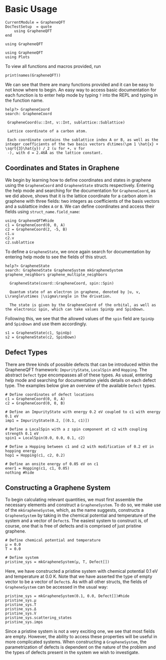 # Basic Usage
```@meta
CurrentModule = GrapheneQFT
DocTestSetup  = quote
    using GrapheneQFT
end
```
```@setup guide
using GrapheneQFT
```
```@setup guide2
using GrapheneQFT
using Plots
```
To view all functions and macros provided, run
```@repl guide
print(names(GrapheneQFT))
```
We can see that there are many functions provided and it can be easy to not know where to begin. An easy way to access basic documentation for each function is to enter help mode by typing `?` into the REPL and typing in the function name.
```
help?> GrapheneCoord
search: GrapheneCoord

 GrapheneCoord(u::Int, v::Int, sublattice::Sublattice)

 Lattice coordinate of a carbon atom.

 Each coordinate contains the sublattice index A or B, as well as the integer coefficients of the two basis vectors d\times(\pm 1 \hat{x} + \sqrt{3}\hat{y}) / 2 (u for +, v for
 -), with d = 2.46Å as the lattice constant.
```

## Coordinates and States in Graphene
We begin by learning how to define coordinates and states in graphene using the `GrapheneCoord` and `GrapheneState` structs respectively. Entering the help mode and searching for the documentation for `GrapheneCoord`, as we did above, shows that it is the lattice coordinate for a carbon atom in graphene with three fields: two integers as coefficients of the basis vectors and a sublattice index `A` or `B`. We can define coordinates and access their fields using `struct_name.field_name`:
```@repl coords
using GrapheneQFT#hide
c1 = GrapheneCoord(0, 0, A)
c2 = GrapheneCoord(2, -5, B)
c1.u
c2.v
c2.sublattice
```
To define a `GrapheneState`, we once again search for documentation by entering help mode to see the fields of this struct.
```
help?> GrapheneState
search: GrapheneState GrapheneSystem mkGrapheneSystem graphene_neighbors graphene_multiple_neighbors

  GrapheneState(coord::GrapheneCoord, spin::Spin)

  Quantum state of an electron in graphene, denoted by |u, v, L\rangle\otimes |\sigma\rangle in the drivation.

  The state is given by the GrapheneCoord of the orbital, as well as the electronic spin, which can take values SpinUp and SpinDown.
```
Following this, we see that the allowed values of the `spin` field are `SpinUp` and `SpinDown` and use them accordingly.
```@repl coords
s1 = GrapheneState(c1, SpinUp)
s2 = GrapheneState(c2, SpinDown)
```

## Defect Types
There are three kinds of possible defects that can be introduced within the GrapheneQFT framework: `ImpurityState`, `LocalSpin` and `Hopping`. The abstract `Defect` type encompasses all of these types. As usual, entering help mode and searching for documentation yields details on each defect type. The examples below give an overview of the available `Defect` types.
```@example guide
# Define coordinates of defect locations
c1 = GrapheneCoord(0, 0, A)
c2 = GrapheneCoord(0, 0, B)

# Define an ImpurityState with energy 0.2 eV coupled to c1 with energy 0.1 eV
imp1 = ImpurityState(0.2, [(0.1, c1)])

# Define a LocalSpin with a z spin component at c2 with coupling strength 0.1 eV
spin1 = LocalSpin(0.0, 0.0, 0.1, c2)

# Define a Hopping between c1 and c2 with modification of 0.2 eV in hopping energy
hop1 = Hopping(c1, c2, 0.2)

# Define an onsite energy of 0.05 eV on c1
ener1 = Hopping(c1, c1, 0.05)
nothing #hide
```

## Constructing a Graphene System
To begin calculating relevant quantities, we must first assemble the necessary elements and construct a `GrapheneSystem`. To do so, we make use of the `mkGrapheneSystem`, which, as the name suggests, constructs a `GrapheneSystem` by taking in the chemical potential and temperature of the system and a vector of `Defect`s. The easiest system to construct is, of course, one that is free of defects and is comprised of just pristine graphene.
```@example guide
# Define chemical potential and temperature
μ = 0.0
T = 0.0

# Define system
pristine_sys = mkGrapheneSystem(μ, T, Defect[])
```
Here, we have constructed a pristine system with chemical potential 0.1 eV and temperature at 0.0 K. Note that we have asserted the type of empty vector to be a vector of `Defect`s. As with all other structs, the fields of `GrapheneSystem` can be accessed in the usual way:
```@repl guide
pristine_sys = mkGrapheneSystem(0.1, 0.0, Defect[])#hide
pristine_sys.μ
pristine_sys.T
pristine_sys.Δ
pristine_sys.V
pristine_sys.scattering_states
pristine_sys.imps
```
Since a pristine system is not a very exciting one, we see that most fields are empty. However, the ability to access these properties will be useful in more complicated systems. When constructing a `GrapheneSystem`, the parametrization of defects is dependent on the nature of the problem and the types of defects present in the system we wish to investigate.
